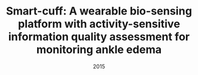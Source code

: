 ---
title: "Smart-cuff: A wearable bio-sensing platform with activity-sensitive information quality assessment for monitoring ankle edema"
collection: publications
permalink: /publication/2009-10-01-paper-title-number-1
excerpt: 'This paper is about the number 1. The number 2 is left for future work.'
date: 2015
venue: 'IEEE International Conference on Pervasive Computing and Communication Workshops'
paperurl: 'https://d1wqtxts1xzle7.cloudfront.net/38530126/07133994.pdf?1440125292=&response-content-disposition=inline%3B+filename%3DSmart_Cuff_A_Wearable_Bio_Sensing_Platfo.pdf&Expires=1607478957&Signature=QqKhxZQcljPA1qEBoNGn0X95Su6aj~HzRZ8YcsnsCjQPuU2gxYnFPJ2heealwJFoyqew08yeZrxkOEPG6y98mAHp9iX8yU9bSW6tX-BQiZFsmZCfzwNl5WGLmpLyfLWetUur3MT1QsrcE6BNm85egqT4w0HFx194cbQuYMVzkL-a3aWOhnpNCL1YVy5~PJ10iCGVRkff-uhf1dTe0H~fjM1XVOsqlYyq12Lx8m0AEOGbEq5B14pxe6Tb64uqkKqGxjUvPLc26CbpNBrh0UWWcpJI0h2NCfx5imJV7PalC1BB1WRiKO6~5b11cDLcmXYyrfzWvRh05~IIeg1VthQq0Q__&Key-Pair-Id=APKAJLOHF5GGSLRBV4ZA'
citation: 'Ramin Fallahzadeh, Mahdi Pedram, Ramyar Saeedi, Bahman Sadeghi, Michael Ong, Hassan Ghasemzadeh. (2015). &quot;Smart-cuff: A wearable bio-sensing platform with activity-sensitive information quality assessment for monitoring ankle edema.&quot; <i>IEEE International Conference on Pervasive Computing and Communication Workshops (PerCom Workshops)</i>.'
---